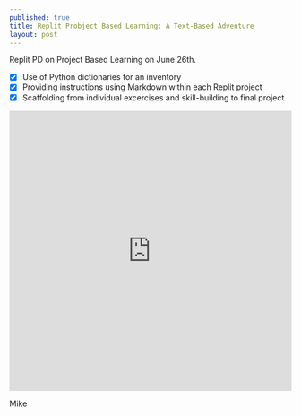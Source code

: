 ```yaml
---
published: true
title: Replit Probject Based Learning: A Text-Based Adventure
layout: post
---
```


Replit PD on Project Based Learning on June 26th.
- [x] Use of Python dictionaries for an inventory
- [x] Providing instructions using Markdown within each Replit project
- [x] Scaffolding from individual excercises and skill-building to final project

<iframe frameborder="0" width="100%" height="500px" src="https://replit.com/@PDJuly2021/Input-Loop-Adventure09Project-Text-Based-Adventu-mpoirier?lite=true"></iframe>

Mike